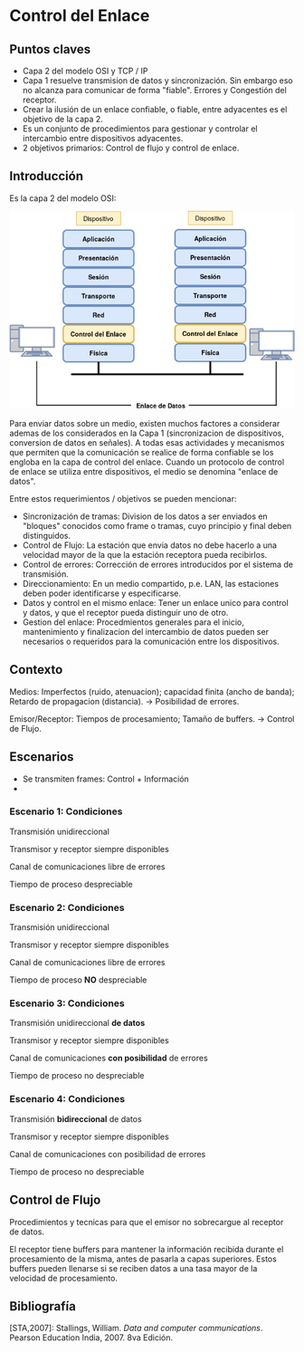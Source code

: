 # Control del Enlace

## Puntos claves

* Capa 2 del modelo OSI y TCP / IP
* Capa 1 resuelve transmision de datos y sincronización. Sin embargo eso no alcanza para comunicar de forma "fiable". Errores y Congestión del receptor. 
* Crear la ilusión de un enlace confiable, o fiable, entre adyacentes es el objetivo de la capa 2.
* Es un conjunto de procedimientos para gestionar y controlar el intercambio entre dispositivos adyacentes.
* 2 objetivos primarios: Control de flujo y control de enlace.

## Introducción

Es la capa 2 del modelo OSI:

![Control del Enlace en el Modelo OSI](images/link-control.png)



Para enviar datos sobre un medio, existen muchos factores a considerar ademas de los considerados en la Capa 1 (sincronizacion de dispositivos, conversion de datos en señales). A todas esas actividades y mecanismos que permiten que la comunicación se realice de forma confiable se los engloba en la capa de control del enlace. Cuando un protocolo de control de enlace se utiliza entre dispositivos, el medio se denomina "enlace de datos".

Entre estos requerimientos / objetivos se pueden mencionar:

* Sincronización de tramas: Division de los datos a ser enviados en "bloques" conocidos como frame o tramas, cuyo principio y final deben distinguidos. 
* Control de Flujo: La estación que envia datos no debe hacerlo a una velocidad mayor de la que la estación receptora pueda recibirlos.
* Control de errores: Corrección de errores introducidos por el sistema de transmisión.
* Direccionamiento: En un medio compartido, p.e. LAN, las estaciones deben poder identificarse y especificarse.
* Datos y control en el mismo enlace: Tener un enlace unico para control y datos, y que el receptor pueda distinguir uno de otro.
* Gestion del enlace: Procedmientos generales para el inicio, mantenimiento y finalizacion del intercambio de datos pueden ser necesarios o requeridos para la comunicación entre los dispositivos.

## Contexto

Medios: Imperfectos (ruido, atenuacion); capacidad finita (ancho de banda); Retardo de propagacion (distancia). -> Posibilidad de errores.

Emisor/Receptor: Tiempos de procesamiento; Tamaño de buffers. -> Control de Flujo.

## Escenarios

* Se transmiten frames: Control + Información
* 

### Escenario 1: Condiciones

Transmisión unidireccional

Transmisor y receptor siempre disponibles

Canal de comunicaciones libre de errores

Tiempo de proceso despreciable

### Escenario 2: Condiciones

Transmisión unidireccional

Transmisor y receptor siempre disponibles

Canal de comunicaciones libre de errores

Tiempo de proceso **NO** despreciable

### Escenario 3: Condiciones

Transmisión unidireccional **de datos**

Transmisor y receptor siempre disponibles

Canal de comunicaciones **con posibilidad** de errores

Tiempo de proceso no despreciable

### Escenario 4: Condiciones

Transmisión **bidireccional** de datos

Transmisor y receptor siempre disponibles

Canal de comunicaciones con posibilidad de errores

Tiempo de proceso no despreciable



## Control de Flujo

Procedimientos y tecnicas para que el emisor no sobrecargue al receptor de datos.

El receptor tiene buffers para mantener la información recibida durante el procesamiento de la misma, antes de pasarla a capas superiores. Estos buffers pueden llenarse si se reciben datos a una tasa mayor de la velocidad de procesamiento.



## Bibliografía

\[STA,2007\]: Stallings, William. *Data and computer communications*. Pearson Education India, 2007. 8va Edición.